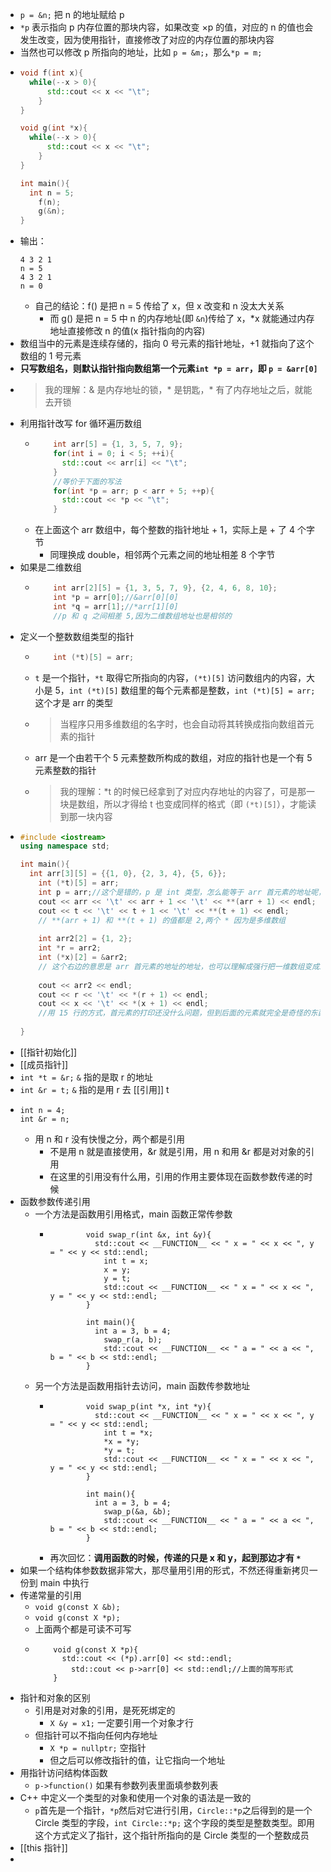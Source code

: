 - `p = &n;` 把 n 的地址赋给 p
- `*p` 表示指向 p 内存位置的那块内容，如果改变 ×p 的值，对应的 n 的值也会发生改变，因为使用指针，直接修改了对应的内存位置的那块内容
- 当然也可以修改 p 所指向的地址，比如 `p = &m;`，那么`*p = m;`
- ```C++
  void f(int x){
  	while(--x > 0){
      	std::cout << x << "\t";
      }
  }
  
  void g(int *x){
  	while(--x > 0){
      	std::cout << x << "\t";
      }
  }
  
  int main(){
  	int n = 5;
      f(n);
      g(&n);
  }
  ```
- 输出：
  ```
  4 3 2 1
  n = 5
  4 3 2 1
  n = 0
  ```
	- 自己的结论：f() 是把 n = 5 传给了 x，但 x 改变和 n 没太大关系
		- 而 g() 是把 n = 5 中 n 的内存地址(即 `&n`)传给了 x，*x 就能通过内存地址直接修改 n 的值(x 指针指向的内容)
- 数组当中的元素是连续存储的，指向 0 号元素的指针地址，+1 就指向了这个数组的 1 号元素
- **只写数组名，则默认指针指向数组第一个元素`int *p = arr`，即 `p = &arr[0]`**
- > 我的理解：& 是内存地址的锁，* 是钥匙，* 有了内存地址之后，就能去开锁
- 利用指针改写 for 循环遍历数组
	- ```C++
	  	  int arr[5] = {1, 3, 5, 7, 9};
	  	  for(int i = 0; i < 5; ++i){
	  	  	std::cout << arr[i] << "\t";
	  	  }
	  	  //等价于下面的写法
	  	  for(int *p = arr; p < arr + 5; ++p){
	  	  	std::cout << *p << "\t";
	  	  }
	  ```
	- 在上面这个 arr 数组中，每个整数的指针地址 + 1，实际上是 + 了 4 个字节
		- 同理换成 double，相邻两个元素之间的地址相差 8 个字节
- 如果是二维数组
	- ```C++
	  	  int arr[2][5] = {1, 3, 5, 7, 9}, {2, 4, 6, 8, 10};
	  	  int *p = arr[0];//&arr[0][0]
	  	  int *q = arr[1];//*arr[1][0]
	  	  //p 和 q 之间相差 5,因为二维数组地址也是相邻的
	  ```
- 定义一个整数数组类型的指针
	- ```C++
	  	  int (*t)[5] = arr;
	  ```
	- `t` 是一个指针，`*t` 取得它所指向的内容，`(*t)[5]` 访问数组内的内容，大小是 5，`int (*t)[5]` 数组里的每个元素都是整数，`int (*t)[5] = arr;` 这个才是 arr 的类型
	- > 当程序只用多维数组的名字时，也会自动将其转换成指向数组首元素的指针
	- arr 是一个由若干个 5 元素整数所构成的数组，对应的指针也是一个有 5 元素整数的指针
	- > 我的理解：*t 的时候已经拿到了对应内存地址的内容了，可是那一块是数组，所以才得给 t 也变成同样的格式（即 `(*t)[5]`），才能读到那一块内容
- ```C++
  #include <iostream>
  using namespace std;
  
  int main(){
  	int arr[3][5] = {{1, 0}, {2, 3, 4}, {5, 6}};
      int (*t)[5] = arr;
      int p = arr;//这个是错的，p 是 int 类型，怎么能等于 arr 首元素的地址呢，必须是指针对应指针
      cout << arr << '\t' << arr + 1 << '\t' << **(arr + 1) << endl;
      cout << t << '\t' << t + 1 << '\t' << **(t + 1) << endl;
      // **(arr + 1) 和 **(t + 1) 的值都是 2,两个 * 因为是多维数组
      
      int arr2[2] = {1, 2};
      int *r = arr2;
      int (*x)[2] = &arr2;
      // 这个右边的意思是 arr 首元素的地址的地址，也可以理解成强行把一维数组变成二维数组
      
      cout << arr2 << endl;
      cout << r << '\t' << *(r + 1) << endl;
      cout << x << '\t' << *(x + 1) << endl;
      //用 15 行的方式，首元素的打印还没什么问题，但到后面的元素就完全是奇怪的东西了
      
  }
  ```
- [[指针初始化]]
- [[成员指针]]
- `int *t = &r;` `&` 指的是取 r 的地址
- `int &r = t;` `&` 指的是用 r 去 [[引用]] t
- ```
  int n = 4;
  int &r = n;
  ```
	- 用 n 和 r 没有快慢之分，两个都是引用
		- 不是用 n 就是直接使用，&r 就是引用，用 n 和用 &r 都是对对象的引用
		- 在这里的引用没有什么用，引用的作用主要体现在函数参数传递的时候
- 函数参数传递引用
	- 一个方法是函数用引用格式，main 函数正常传参数
		- ```
		  		  void swap_r(int &x, int &y){
		  		  	std::cout << __FUNCTION__ << " x = " << x << ", y = " << y << std::endl;
		  		      int t = x;
		  		      x = y;
		  		      y = t;
		  		      std::cout << __FUNCTION__ << " x = " << x << ", y = " << y << std::endl;
		  		  }
		  		  
		  		  int main(){
		  		  	int a = 3, b = 4;
		  		      swap_r(a, b);
		  		      std::cout << __FUNCTION__ << " a = " << a << ", b = " << b << std::endl;
		  		  }
		  ```
	- 另一个方法是函数用指针去访问，main 函数传参数地址
		- ```
		  		  void swap_p(int *x, int *y){
		  		  	std::cout << __FUNCTION__ << " x = " << x << ", y = " << y << std::endl;
		  		      int t = *x;
		  		      *x = *y;
		  		      *y = t;
		  		      std::cout << __FUNCTION__ << " x = " << x << ", y = " << y << std::endl;
		  		  }
		  		  
		  		  int main(){
		  		  	int a = 3, b = 4;
		  		      swap_p(&a, &b);
		  		      std::cout << __FUNCTION__ << " a = " << a << ", b = " << b << std::endl;
		  		  }
		  ```
		- 再次回忆：**调用函数的时候，传递的只是 x 和 y，起到那边才有 `*`**
- 如果一个结构体参数数据非常大，那尽量用引用的形式，不然还得重新拷贝一份到 main 中执行
- 传递常量的引用
	- `void g(const X &b);`
	- `void g(const X *p);`
	- 上面两个都是可读不可写
	- ```
	  	  void g(const X *p){
	  	  	std::cout << (*p).arr[0] << std::endl;
	  	      std::cout << p->arr[0] << std::endl;//上面的简写形式
	  	  }
	  ```
- 指针和对象的区别
	- 引用是对对象的引用，是死死绑定的
		- `X &y = x1;` 一定要引用一个对象才行
	- 但指针可以不指向任何内存地址
		- `X *p = nullptr;` 空指针
		- 但之后可以修改指针的值，让它指向一个地址
- 用指针访问结构体函数
	- `p->function()` 如果有参数列表里面填参数列表
- C++ 中定义一个类型的对象和使用一个对象的语法是一致的
	- `p`首先是一个指针，`*p`然后对它进行引用，`Circle::*p`之后得到的是一个 Circle 类型的字段，`int Circle::*p;` 这个字段的类型是整数类型。即用这个方式定义了指针，这个指针所指向的是 Circle 类型的一个整数成员
- [[this 指针]]
-